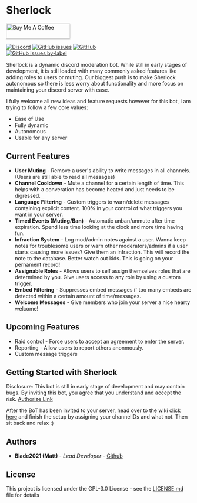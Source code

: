 # Sherlock

<a href="https://www.buymeacoff.ee/Blade2021" target="_blank"><img src="https://www.buymeacoffee.com/assets/img/custom_images/orange_img.png" alt="Buy Me A Coffee" style="height: 41px !important;width: 174px !important;box-shadow: 0px 3px 2px 0px rgba(190, 190, 190, 0.5) !important;-webkit-box-shadow: 0px 3px 2px 0px rgba(190, 190, 190, 0.5) !important;" ></a>  

<a href=https://discord.gg/dB4jeC3><img alt="Discord" src="https://img.shields.io/discord/386701951662030858?style=plastic"></a>
<a href=https://github.com/Blade2021/Sherlock/issues><img alt="GitHub issues" src="https://img.shields.io/github/issues-raw/blade2021/sherlock?style=plastic"></a>
<a href=https://github.com/blade2021/Sherlock><img alt="GitHub" src="https://img.shields.io/github/license/blade2021/sherlock?style=plastic"></a>  
<a href="https://github.com/Blade2021/Sherlock/issues?q=is%3Aissue+is%3Aopen+label%3Afeature-request"><img alt="GitHub issues by-label" src="https://img.shields.io/github/issues-raw/blade2021/sherlock/feature-request?style=plastic"></a>

Sherlock is a dynamic discord moderation bot.  While still in early stages of development, it is still loaded with many commonly asked features like adding roles to users or muting.  Our biggest push is to make Sherlock autonomous so there is less worry about functionality and more focus on maintaining your discord server with ease.  

I fully welcome all new ideas and feature requests however for this bot, I am trying to follow a few core values:

- Ease of Use
- Fully dynamic
- Autonomous
- Usable for any server

## Current Features  

- **User Muting** - Remove a user's ability to write messages in all channels. (Users are still able to read all messages)  
- **Channel Cooldown** - Mute a channel for a certain length of time.  This helps with a converation has become heated and just needs to be digressed.  
- **Language Filtering** - Custom triggers to warn/delete messages containing explicit content.  100% in your control of what triggers you want in your server.  
- **Timed Events (Muting/Ban)** - Automatic unban/unmute after time expiration.  Spend less time looking at the clock and more time having fun.  
- **Infraction System** - Log mod/admin notes against a user.  Wanna keep notes for troublesome users or warn other moderators/admins if a user starts causing more issues?  Give them an infraction.  This will record the note to the database.  Better watch out kids.  This is going on your pernament record!  
- **Assignable Roles** - Allows users to self assign themselves roles that are determined by you.  Give users access to any role by using a custom trigger.  
- **Embed Filtering** - Suppresses embed messages if too many embeds are detected within a certain amount of time/messages.
- **Welcome Messages** - Give members who join your server a nice hearty welcome!  

## Upcoming Features

- Raid control - Force users to accept an agreement to enter the server.
- Reporting - Allow users to report others anonmously.
- Custom message triggers

## Getting Started with Sherlock
Disclosure:
This bot is still in early stage of development and may contain bugs.  By inviting this bot, you agree that you understand and accept the risk.
[Authorize Link](https://discord.com/api/oauth2/authorize?client_id=758855978853859340&permissions=8&scope=bot)

After the BoT has been invited to your server, head over to the wiki [click here](https://github.com/Blade2021/Sherlock/wiki/Setup-and-Configuration) and finish the setup by assigning your channelIDs and what not.  Then sit back and relax :)  

## Authors
* **Blade2021 (Matt)** - *Lead Developer* - [Github](https://github.com/Blade2021/)

## License

This project is licensed under the GPL-3.0 License - see the [LICENSE.md](LICENSE.md) file for details

